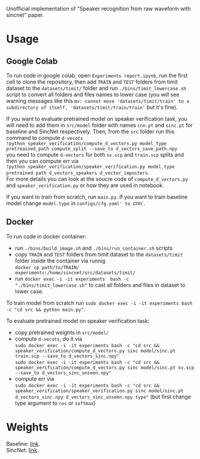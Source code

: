 Unofficial implementation of "Speaker recognition from raw waveform with sincnet" paper.

# Usage
## Google Colab
To run code in google colab, open `Experiments report.ipynb`, run the first cell to clone the repository, then add `TRAIN` and `TEST` folders from timit dataset to the `datasets/timit/` folder and run `./bins/timit_lowercase.sh` script to convert all folders and files names to lower case (you will see warning messages like this `mv: cannot move 'datasets/timit/train' to a subdirectory of itself, 'datasets/timit/train/train'` but it's fine).  

If you want to evaluate pretrained model on speaker verification task, you will need to add them in `src/model` folder with names `cnn.pt` and `sinc.pt` for baseline and SincNet respectively.  Then, from the `src` folder run this command to compute `d-vecots`  
`!python speaker_verification/compute_d_vectors.py model_type pretreained_path compute_split --save_to d_vectors_save_path.npy`  
you need to compute `d-vectors` for both `sv.scp` and `train.scp` splits and then you can compute err via   
`!python speaker_verification/speaker_verification.py model_type pretrained path d_vectors_speakers d_vector_imposters`.   
For more details you can look at the soucre code of `compute_d_vectors.py` and `speaker_verification.py` or how they are used in notebook.  

If you want to train from scratch, run `main.py`. If you want to train baseline model change `model.type` in `configs/cfg.yaml' to `cnn`.  

## Docker
To run code in docker container:
*   run `./bins/build_image.sh` and `./bins/run_container.sh` scripts
*   copy `TRAIN` and `TEST` folders from timit dataset to the `datasets/timit` folder inside the container via runnig  
`docker cp path/to/TRAIN/ experiments:/home/sincnet/src/datasets/timit/`  
*   run `docker exec -i -it experiments  bash -c "./bins/timit_lowercase.sh"` to cast all folders and files in dataset to lower case.  

To train model from scratch run `sudo docker exec -i -it experiments bash -c "cd src && python main.py"`.  

To evaluate pretrained model on speaker verification task:
*   copy pretrained weights in `src/model/` 
*   compute `d-vecots`, do it via   
`sudo docker exec -i -it experiments bash -c "cd src && speaker_verification/compute_d_vectors.py sinc model/sinc.pt train.scp --save_to d_vectors_sinc.npy"`  
`sudo docker exec -i -it experiments bash -c "cd src && speaker_verification/compute_d_vectors.py sinc model/sinc.pt sv.scp --save_to d_vectors_sinc_unseen.npy"`  
*  compute err via  
`sudo docker exec -i -it experiments bash -c "cd src && speaker_verification/speaker_verification.py sinc model/sinc.pt d_vectors_sinc.npy d_vectors_sinc_unseen.npy type"` (but first change type argument to `cos` or `softmax`)


# Weights
Baseline: [link](https://drive.google.com/file/d/1e5Paq42shj7NqD30sR4RndrpvBOs_NnD/view?usp=sharing).  
SincNet: [link](https://drive.google.com/file/d/18dUzz8ZlOqfoPOs--RnlB95zSMv6e1hh/view?usp=sharing).
